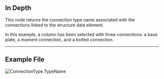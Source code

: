 ## In Depth
This node returns the connection type name associated with the connections linked to the structure data element.

In this example, a column has been selected with three connections: a base plate, a moment connection, and a bolted connection.
___
## Example File

![ConnectionType.TypeName](./AdvanceSteel.ConnectionAutomation.Nodes.ConnectionType.TypeName_img.jpg)